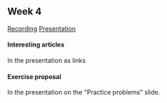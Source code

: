 ## Week 4

[Recording](https://drive.google.com/file/d/1rGI6OZhdKQKdGb-VQG-NRHz8tUUWDxve/view?usp=sharing)
[Presentation](https://docs.google.com/presentation/d/1hxRaMRoZVKTspplsRMh4vQtfomuJVB225Z81yMn4NrI/edit?usp=sharing)
#### Interesting articles
In the presentation as links

#### Exercise proposal
In the presentation on the "Practice problems" slide.